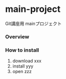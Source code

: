 # main-project
Git講座用 mainプロジェクト


### Overview

### How to install
1. download xxx
2. install yyy
3. open zzz
